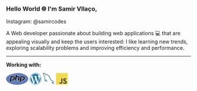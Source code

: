 ### Hello World 🌐 I'm Samir Vllaço,

Instagram: @samircodes

A Web developer passionate about building web applications 💻 that are appealing visually and keep the users interested: I like learning new trends, exploring scalability problems and improving efficiency and performance.




<hr>

**Working with:**

<a href="https://www.php.net/" title="PHP"><img src="icons/php.png" /></a>
<a href="https://wordpress.org/" title="WordPress"><img src="icons/wordpress.png" /></a>
<a href="https://www.mysql.com/" title="MySQL"><img src="icons/mysql.png" /></a>
<a href="https://javascript.com/" title="Javascript"><img src="icons/javascript.png" /></a>





